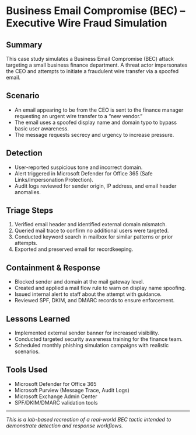 # Business Email Compromise (BEC) – Executive Wire Fraud Simulation

## Summary
This case study simulates a Business Email Compromise (BEC) attack targeting a small business finance department. A threat actor impersonates the CEO and attempts to initiate a fraudulent wire transfer via a spoofed email.

## Scenario
- An email appearing to be from the CEO is sent to the finance manager requesting an urgent wire transfer to a “new vendor.”
- The email uses a spoofed display name and domain typo to bypass basic user awareness.
- The message requests secrecy and urgency to increase pressure.

## Detection
- User-reported suspicious tone and incorrect domain.
- Alert triggered in Microsoft Defender for Office 365 (Safe Links/Impersonation Protection).
- Audit logs reviewed for sender origin, IP address, and email header anomalies.

## Triage Steps
1. Verified email header and identified external domain mismatch.
2. Queried mail trace to confirm no additional users were targeted.
3. Conducted keyword search in mailbox for similar patterns or prior attempts.
4. Exported and preserved email for recordkeeping.

## Containment & Response
- Blocked sender and domain at the mail gateway level.
- Created and applied a mail flow rule to warn on display name spoofing.
- Issued internal alert to staff about the attempt with guidance.
- Reviewed SPF, DKIM, and DMARC records to ensure enforcement.

## Lessons Learned
- Implemented external sender banner for increased visibility.
- Conducted targeted security awareness training for the finance team.
- Scheduled monthly phishing simulation campaigns with realistic scenarios.

## Tools Used
- Microsoft Defender for Office 365
- Microsoft Purview (Message Trace, Audit Logs)
- Microsoft Exchange Admin Center
- SPF/DKIM/DMARC validation tools

---

*This is a lab-based recreation of a real-world BEC tactic intended to demonstrate detection and response workflows.*
